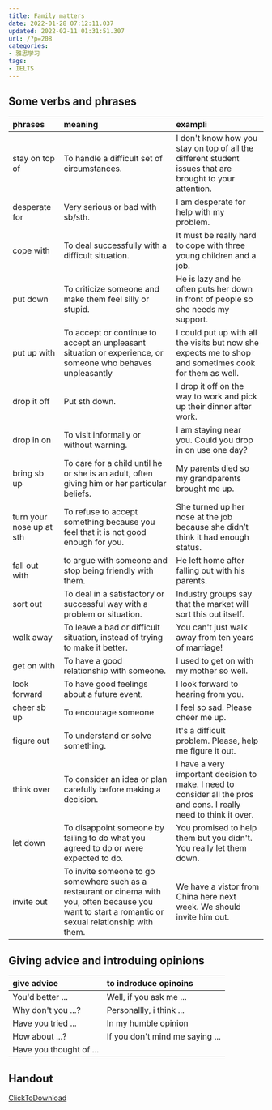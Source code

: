 ```yaml
---
title: Family matters
date: 2022-01-28 07:12:11.037
updated: 2022-02-11 01:31:51.307
url: /?p=208
categories: 
- 雅思学习
tags: 
- IELTS
---
```


## Some verbs and phrases
| phrases | meaning | exampli |
|:--- | :--- | :--- |
| stay on top of | To handle a difficult set of circumstances. |I don't know how you stay on top of all the different student issues that are brought to your attention.|
| desperate for | Very serious or bad with sb/sth.   |  I am desperate for help with my problem. |
| cope with | To deal successfully with a difficult situation.   | It must be really hard to cope with three young children and a job. | 
| put down | To criticize someone and make them feel silly or stupid. | He is lazy and he often puts her down in front of people so she needs my support. |
| put up with | To accept or continue to accept an unpleasant situation or experience, or someone who behaves unpleasantly | I could put up with all the visits but now she expects me to shop and sometimes cook for them as well. |
| drop it off | Put sth down. |  I drop it off on the way to work and pick up their dinner after work. |
| drop in on | To visit informally or without warning.  | I am staying near you. Could you drop in on use one day?  |     
| bring sb up | To care for a child until he or she is an adult, often giving him or her particular beliefs. | My parents died so my grandparents brought me up.  |
| turn your nose up at sth | To refuse to accept something because you feel that it is not good enough for you.  | She turned up her nose at the job because she didn’t think it had enough status.   |
| fall out with | to argue with someone and stop being friendly with them.   | He left home after falling out with his parents.     |
| sort out |  To deal in a satisfactory or successful way with a problem or situation.    |  Industry groups say that the market will sort this out itself.    |
| walk away | To leave a bad or difficult situation, instead of trying to make it better.   |  You can't just walk away from ten years of marriage!    |
| get on with | To have a good relationship with someone. |  I used to get on with my mother so well.    |
| look forward | To have good feelings about a future event. |  I look forward to hearing from you.    |
| cheer sb up | To encourage someone  | I feel so sad. Please cheer me up.   |
| figure out | To understand or solve something.  | It's a difficult problem. Please, help me figure it out.     |
| think over | To consider an idea or plan carefully before making a decision.  | I have a very important decision to make. I need to consider all the pros and cons. I really need to think it over.     |
| let down | To disappoint someone by failing to do what you agreed to do or were expected to do.    |  You promised to help them but you didn't. You really let them down.    |
| invite out | To invite someone to go somewhere such as a restaurant or cinema with you, often because you want to start a romantic or sexual relationship with them.|  We have a vistor from China here next week. We should invite him out.    |

## Giving advice and introduing opinions
|give advice|to indroduce opinoins|
|:--|:--|
| You'd better ... | Well, if you ask me ... |
| Why don't you ...? | Personallly, i think ...|
| Have you tried ... | In my humble opinion |
| How about  ...? | If you don't mind me saying ...|
| Have you thought of ... | |

## Handout
[ClickToDownload](https://cdn-images.reidosann.top/770855233f23684e397e0c329cf172f1.pdf)